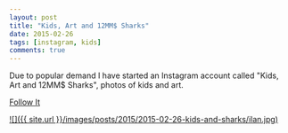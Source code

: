 ```yaml
---
layout: post
title: "Kids, Art and 12MM$ Sharks"
date: 2015-02-26
tags: [instagram, kids]
comments: true
---
```

Due to popular demand I have started an Instagram account called "Kids, Art and 12MM$ Sharks", photos of kids and art.

[Follow It](https://instagram.com/kidsandsharks)

<a href='https://instagram.com/kidsandsharks'>![]({{ site.url }}/images/posts/2015/2015-02-26-kids-and-sharks/ilan.jpg)</a>

